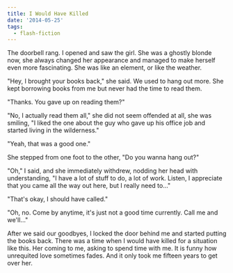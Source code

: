 ```yaml
---
title: I Would Have Killed
date: '2014-05-25'
tags:
  - flash-fiction
---
```


The doorbell rang. I opened and saw the girl. She was a ghostly blonde now, she
always changed her appearance and managed to make herself even more fascinating.
She was like an element, or like the weather.

<!-- truncate -->

"Hey, I brought your books back," she said. We used to hang out more. She kept
borrowing books from me but never had the time to read them.

"Thanks. You gave up on reading them?"

"No, I actually read them all," she did not seem offended at all, she was
smiling, "I liked the one about the guy who gave up his office job and started
living in the wilderness."

"Yeah, that was a good one."

She stepped from one foot to the other, "Do you wanna hang out?"

"Oh," I said, and she immediately withdrew, nodding her head with understanding,
"I have a lot of stuff to do, a lot of work. Listen, I appreciate that you came
all the way out here, but I really need to..."

"That's okay, I should have called."

"Oh, no. Come by anytime, it's just not a good time currently. Call me and
we'll..."

After we said our goodbyes, I locked the door behind me and started putting the
books back. There was a time when I would have killed for a situation like this.
Her coming to me, asking to spend time with me. It is funny how unrequited love
sometimes fades. And it only took me fifteen years to get over her.
